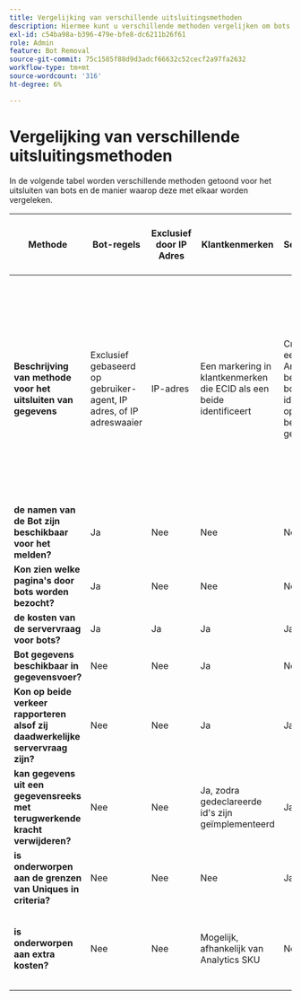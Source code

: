 ```yaml
---
title: Vergelijking van verschillende uitsluitingsmethoden
description: Hiermee kunt u verschillende methoden vergelijken om bots uit te sluiten.
exl-id: c54ba98a-b396-479e-bfe8-dc6211b26f61
role: Admin
feature: Bot Removal
source-git-commit: 75c1585f88d9d3adcf66632c52cecf2a97fa2632
workflow-type: tm+mt
source-wordcount: '316'
ht-degree: 6%

---
```


# Vergelijking van verschillende uitsluitingsmethoden

In de volgende tabel worden verschillende methoden getoond voor het uitsluiten van bots en de manier waarop deze met elkaar worden vergeleken.

| Methode | Bot-regels | Exclusief door IP Adres | Klantkenmerken | Segmentatie | 3-partijscoring + segmentatie | De vraag van de Server voor Bots bij Runtime onderdrukken | Aangepaste VISTA-regel voor database |
| --- | --- | --- | --- | --- | --- | --- | --- |
| **Beschrijving van methode voor het uitsluiten van gegevens** | Exclusief gebaseerd op gebruiker-agent, IP adres, of IP adreswaaier | IP-adres | Een markering in klantkenmerken die ECID als een beide identificeert | Criteria in een segment Analytics dat bekende bots identificeert op basis van beide gedrag | Een derde partij zoals [&#x200B; Perimeter X &#x200B;](https://www.perimeterx.com) of [&#x200B; Akamai Bot Manager &#x200B;](https://www.akamai.com/us/en/products/security/bot-manager.jsp) wijst elke paginamening een score toe op hoe waarschijnlijk het een bot moet zijn. De score wordt verzonden naar Analytics en de segmenten kunnen worden gebruikt om gegevens uit te filtreren die op de score worden gebaseerd. | De client-side logica zorgt ervoor dat de aanroep van de Analytics-server niet meer wordt uitgevoerd voor bots. | Een VISTA regel zal verkeer van bots bewegen die aan bepaalde criteria aan een afzonderlijke rapportreeks voldoen. |
| **de namen van de Bot zijn beschikbaar voor het melden?** | Ja | Nee | Nee | Nee | Nee | Nee | Ja |
| **Kon zien welke pagina&#39;s door bots worden bezocht?** | Ja | Nee | Nee | Nee | Ja | Nee | Ja |
| **de kosten van de servervraag voor bots?** | Ja | Ja | Ja | Ja | Ja | Nee | Ja |
| **Bot gegevens beschikbaar in gegevensvoer?** | Nee | Nee | Ja | Nee | Ja | Nee | Ja |
| **Kon op beide verkeer rapporteren alsof zij daadwerkelijke servervraag zijn?** | Nee | Nee | Ja | Ja | Ja | Nee | Nee |
| **kan gegevens uit een gegevensreeks met terugwerkende kracht verwijderen?** | Nee | Nee | Ja, zodra gedeclareerde id&#39;s zijn geïmplementeerd | Ja | Ja, zodra scores zijn geïmplementeerd | Nee | Nee |
| **is onderworpen aan de grenzen van Uniques in criteria?** | Nee | Nee | Nee | Ja | Nee | Nee | Nee |
| **is onderworpen aan extra kosten?** | Nee | Nee | Mogelijk, afhankelijk van Analytics SKU | Nee | Ja | Nee | Ja - kosten voor de implementatie en handhaving van een VISTA-regel |
